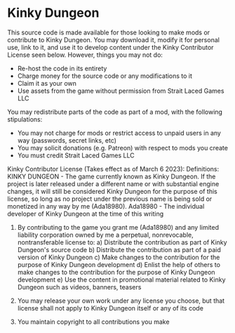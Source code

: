 # Kinky Dungeon

This source code is made available for those looking to make mods or contribute to Kinky Dungeon.
You may download it, modify it for personal use, link to it, and use it to develop content under the Kinky Contributor License seen below.
However, things you may not do:
- Re-host the code in its entirety
- Charge money for the source code or any modifications to it
- Claim it as your own
- Use assets from the game without permission from Strait Laced Games LLC

You may redistribute parts of the code as part of a mod, with the following stipulations:
- You may not charge for mods or restrict access to unpaid users in any way (passwords, secret links, etc)
- You may solicit donations (e.g. Patreon) with respect to mods you create
- You must credit Strait Laced Games LLC

Kinky Contributor License (Takes effect as of March 6 2023):
Definitions:
KINKY DUNGEON - The game currently known as Kinky Dungeon. If the project is later released under a different name or with substantial engine changes, it will still be considered Kinky Dungeon for the purpose of this license, so long as no project under the previous name is being sold or monetized in any way by me (Ada18980).
Ada18980 - The individual developer of Kinky Dungeon at the time of this writing

1) By contributing to the game you grant me (Ada18980) and any limited liability corporation owned by me a perpetual, nonrevocable, nontransferable license to:
a) Distribute the contribution as part of Kinky Dungeon's source code
b) Distribute the contribution as part of a paid version of Kinky Dungeon
c) Make changes to the contribution for the purpose of Kinky Dungeon development
d) Enlist the help of others to make changes to the contribution for the purpose of Kinky Dungeon development
e) Use the content in promotional material related to Kinky Dungeon such as videos, banners, teasers

2) You may release your own work under any license you choose, but that license shall not apply to Kinky Dungeon itself or any of its code

3) You maintain copyright to all contributions you make